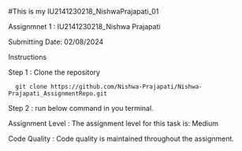 #This is my IU2141230218_NishwaPrajapati_01

Assignmnet 1 : IU2141230218_Nishwa Prajapati

Submitting Date: 02/08/2024

Instructions

  Step 1 : Clone the repository

      git clone https://github.com/Nishwa-Prajapati/Nishwa-Prajapati_AssignmentRepo.git

  Step 2 : run below command in you terminal.

Assignment Level :
    The assignment level for this task is: Medium

Code Quality :
    Code quality is maintained throughout the assignment.
